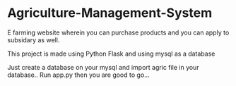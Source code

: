 # Agriculture-Management-System
E farming website  wherein you can purchase products and you can apply to subsidary as well.

This project is made using Python Flask and using mysql as a database

Just create a database on your mysql and import agric file in your database..
Run app.py then you are good to go...
